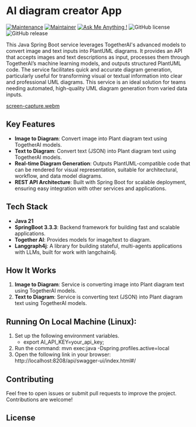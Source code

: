 # AI diagram creator App

[![Maintenance](https://img.shields.io/badge/Maintained%3F-yes-green.svg)]()
[![Maintainer](https://img.shields.io/static/v1?label=Yevhen%20Ruban&message=Maintainer&color=red)](mailto:yevhen.ruban@extrawest.com)
[![Ask Me Anything !](https://img.shields.io/badge/Ask%20me-anything-1abc9c.svg)]()
![GitHub license](https://img.shields.io/github/license/Naereen/StrapDown.js.svg)
![GitHub release](https://img.shields.io/badge/release-v1.0.0-blue)

This Java Spring Boot service leverages TogetherAI's advanced models to convert image and text inputs into PlantUML diagrams. It provides an API that accepts images and text descriptions as input, processes them through TogetherAI’s machine learning models, and outputs structured PlantUML code. The service facilitates quick and accurate diagram generation, particularly useful for transforming visual or textual information into clear and professional UML diagrams. This service is an ideal solution for teams needing automated, high-quality UML diagram generation from varied data inputs.



[screen-capture.webm](https://github.com/user-attachments/assets/468ef903-f220-4d69-9252-5013ba0c0499)



## Key Features

- **Image to Diagram**: Convert image into Plant diagram text using TogetherAI models.
- **Text to Diagram**: Convert text (JSON) into Plant diagram text using TogetherAI models.
- **Real-time Diagram Generation**: Outputs PlantUML-compatible code that can be rendered for visual representation, suitable for architectural, workflow, and data model diagrams.
- **REST API Architecture**: Built with Spring Boot for scalable deployment, ensuring easy integration with other services and applications.

## Tech Stack

- **Java 21**
- **SpringBoot 3.3.3**: Backend framework for building fast and scalable applications.
- **Together AI**: Provides models for image/text to diagram.
- **Langgraph4j**: A library for building stateful, multi-agents applications with LLMs, built for work with langchain4j.

## How It Works

1. **Image to Diagram**: Service is converting image into Plant diagram text using TogetherAI models.
2. **Text to Diagram**: Service is converting text (JSON) into Plant diagram text using TogetherAI models.

## Running On Local Machine (Linux):

1. Set up the following environment variables.
    - export AI_API_KEY=your_api_key;
2. Run the command: mvn exec:java -Dspring.profiles.active=local
3. Open the following link in your browser: http://localhost:8208/api/swagger-ui/index.html#/

## Contributing

Feel free to open issues or submit pull requests to improve the project. Contributions are welcome!

## License
